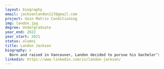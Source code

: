 ```yaml
---
layout: biography
email: jacksonlandon117@gmail.com
project: Gain Matrix Conditioning
img: landon.jpg
degree: Undergraduate
year_end: 2022
year_start: 2021
status: alumni
title: Landon Jackson
biography: >
  Born and raised in Vancouver, Landon decided to pursue his bachelor’s degree in chemical engineering at the University of British Columbia. He has a wide variety of co-op experiences including a 20-month internship with TC Energy (Calgary, AB) in design engineering. Since his return to UBC, he aims to complete his undergraduate degree while taking the opportunity to explore the design and commissioning of model predictive control. His current research focuses on gain conditioning and the correction of near-collinearities in higher order matrices.
linkedin: https://www.linkedin.com/in/landon-jackson/
---
```

